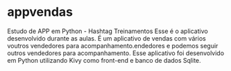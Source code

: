 # appvendas
Estudo de APP em Python - Hashtag Treinamentos
Esse é o aplicativo desenvolvido durante as aulas. É um aplicativo de vendas com vários voutros vendedores para acompanhamento.endedores e podemos seguir outros vendedores para acompanhamento.
Esse aplicativo foi desenvolvido em Python utilizando Kivy como front-end e banco de dados Sqlite.
